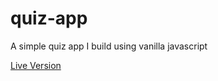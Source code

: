 # quiz-app
A simple quiz app I build using vanilla javascript

[Live Version](https://i11-quiz-app.netlify.app/)

